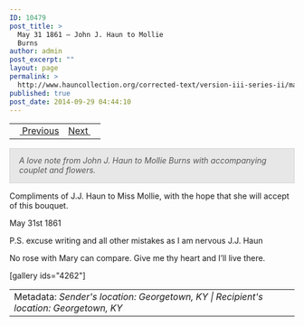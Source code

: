 ```yaml
---
ID: 10479
post_title: >
  May 31 1861 – John J. Haun to Mollie
  Burns
author: admin
post_excerpt: ""
layout: page
permalink: >
  http://www.hauncollection.org/corrected-text/version-iii-series-ii/may-31-1861-john-j-haun-to-mollie-burns/
published: true
post_date: 2014-09-29 04:44:10
---
```

<table style="width: 100%;">
<tbody>
<tr>
<td style="text-align: left;"><a title="July 8" href="http://www.hauncollection.org/version-3/version-iii-series-ii/july-8/"><img src="https://lh3.googleusercontent.com/-EFJpxxNiPNw/VqgtWBCZrMI/AAAAAAAAAFU/WfY4lPFWWkg/s800-Ic42/Soeb-Plain-Arrows-8-10px.png" alt="" width="10" height="10" /> Previous</a></td>
<td style="text-align: right;"><a title="June 21 1863" href="http://www.hauncollection.org/version-3/version-iii-series-ii/june-21-1863-maggie-web-to-john-j-haun/">Next <img src="https://lh3.googleusercontent.com/-67k0cYlpXHw/VqgtWKz1MXI/AAAAAAAAAFU/k9PW_Piyurk/s800-Ic42/Soeb-Plain-Arrows-5-10px.png" alt="" width="10" height="10" /></a></td>
</tr>
</tbody>
</table>
<p style="padding: 12px 16px 14px 16px; color: #555555; background-color: #e8e7e7; border: #d2d0cf 1px solid;"><em>A love note from John J. Haun to Mollie Burns with accompanying couplet and flowers.</em></p>
Compliments of J.J. Haun to Miss Mollie, with the hope that she will accept of this bouquet.

May 31st 1861

P.S. excuse writing and all other mistakes as I am nervous J.J. Haun

No rose with Mary can compare.
Give me thy heart and I’ll live there.

[gallery ids="4262"]
<table style="width: 100%;">
<tbody>
<tr>
<td>Metadata: <em>Sender's location: Georgetown, KY | Recipient's location: Georgetown, KY</em></td>
</tr>
</tbody>
</table>